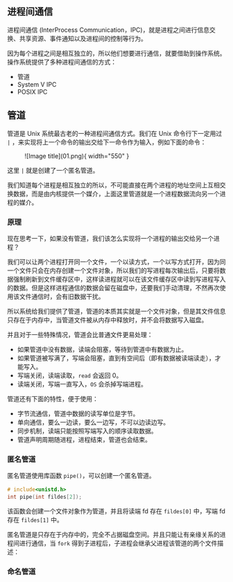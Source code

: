 

## **进程间通信**

进程间通信 (InterProcess Communication，IPC)，就是进程之间进行信息交换、共享资源、事件通知以及进程间的控制等行为。

因为每个进程之间是相互独立的，所以他们想要进行通信，就要借助到操作系统。操作系统提供了多种进程间通信的方式：

- 管道
- System V IPC
- POSIX IPC


## **管道**

管道是 Unix 系统最古老的一种进程间通信方式。我们在 Unix 命令行下一定用过 `|` ，来实现将上一个命令的输出交给下一命令作为输入，例如下面的命令：

<figure markdown="span">
  ![Image title](01.png){ width="550" }
</figure>

这里 `|` 就是创建了一个匿名管道。

我们知道每个进程是相互独立的所以，不可能直接在两个进程的地址空间上互相交换数据，而是由内核提供一个媒介，上面这里管道就是一个进程数据流向另一个进程的媒介。

### **原理**

现在思考一下，如果没有管道，我们该怎么实现将一个进程的输出交给另一个进程？

我们可以让两个进程打开同一个文件，一个以读方式，一个以写方式打开，因为同一个文件只会在内存创建一个文件对象，所以我们的写进程每次输出后，只要将数据强制刷新到文件缓存区中，这样读进程就可以在该文件缓存区中读到写进程写入的数据。但是这样进程通信的数据会留在磁盘中，还要我们手动清理，不然再次使用该文件通信时，会有旧数据干扰。

所以系统给我们提供了管道，管道的本质其实就是一个文件对象，但是其文件信息只存在于内存中，当管道文件被从内存中释放时，并不会将数据写入磁盘。

并且对于一些特殊情况，管道会比普通文件更易处理：

- 如果管道中没有数据，读端会阻塞，等待到管道中有数据为止。
- 如果管道被写满了，写端会阻塞，直到有空间后（即有数据被读端读走），才能写入。
- 写端关闭，读端读取，`read` 会返回 0。
- 读端关闭，写端一直写入，`OS` 会杀掉写端进程。

管道还有下面的特性，便于使用：

- 字节流通信，管道中数据的读写单位是字节。
- 单向通信，要么一边读，要么一边写，不可以边读边写。
- 同步机制，读端只能按照写端写入的顺序读取数据。
- 管道声明周期随进程，进程结束，管道也会结束。



### **匿名管道**

匿名管道使用库函数 `pipe()`，可以创建一个匿名管道。

```cpp
# include<unistd.h>
int pipe(int fildes[2]);
```

该函数会创建一个文件对象作为管道，并且将读端 fd 存在 `fildes[0]` 中，写端 fd 存在 `fildes[1]` 中。

匿名管道是只存在于内存中的，完全不占据磁盘空间。并且只能让有亲缘关系的进程间进行通信，当 `fork` 得到子进程后，子进程会继承父进程该管道的两个文件描述：


### **命名管道**

